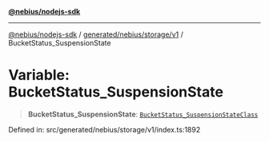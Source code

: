 [**@nebius/nodejs-sdk**](../../../../../README.md)

---

[@nebius/nodejs-sdk](../../../../../README.md) / [generated/nebius/storage/v1](../README.md) / BucketStatus_SuspensionState

# Variable: BucketStatus_SuspensionState

> **BucketStatus_SuspensionState**: [`BucketStatus_SuspensionStateClass`](../type-aliases/BucketStatus_SuspensionStateClass.md)

Defined in: src/generated/nebius/storage/v1/index.ts:1892
